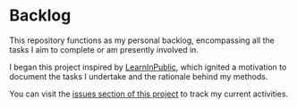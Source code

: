 # Backlog

This repository functions as my personal backlog, encompassing all the tasks I
aim to complete or am presently involved in.

I began this project inspired by [LearnInPublic](https://www.swyx.io/learn-in-public),
which ignited a motivation to document the tasks I undertake and the rationale
behind my methods.

You can visit the [issues section of this project](https://github.com/Its-Alex/backlog/issues)
to track my current activities.
